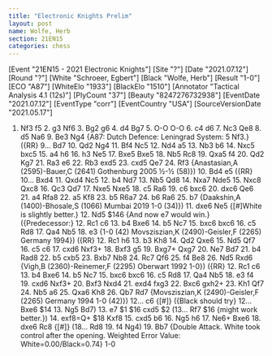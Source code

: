 ```yaml
---
title: "Electronic Knights Prelim"
layout: post
name: Wolfe, Herb
section: 21EN15
categories: chess
---
```


<link rel="stylesheet" type="text/css" href="https://pgn.chessbase.com/CBReplay.css"/>
<script src="https://pgn.chessbase.com/jquery-3.0.0.min.js"></script>
<script src="https://pgn.chessbase.com/cbreplay.js" type="text/javascript"></script>

<div class="cbreplay">
[Event "21EN15 - 2021 Electronic Knights"]
[Site "?"]
[Date "2021.07.12"]
[Round "?"]
[White "Schroeer, Egbert"]
[Black "Wolfe, Herb"]
[Result "1-0"]
[ECO "A87"]
[WhiteElo "1933"]
[BlackElo "1510"]
[Annotator "Tactical Analysis 4.1 (12s)"]
[PlyCount "37"]
[Beauty "8247276732938"]
[EventDate "2021.07.12"]
[EventType "corr"]
[EventCountry "USA"]
[SourceVersionDate "2021.05.17"]

1. Nf3 f5 2. g3 Nf6 3. Bg2 g6 4. d4 Bg7 5. O-O O-O 6. c4 d6 7. Nc3 Qe8 8. d5 Na6 9. Be3 Ng4 {A87: Dutch Defence: Leningrad System: 5 Nf3.} ({RR} 9... Bd7 10. Qd2 Ng4 11. Bf4 Nc5 12. Nd4 a5 13. Nb3 b6 14. Nxc5 bxc5 15. a4 h6 16. h3 Ne5 17. Bxe5 Bxe5 18. Nb5 Rc8 19. Qxa5 f4 20. Qd2 Kg7 21. Ra3 e6 22. Rb3 exd5 23. cxd5 Qe7 24. Rf3 {Anastasian,A (2595)-Bauer,C (2641) Gothenburg 2005 ½-½ (58)}) 10. Bd4 e5 ({RR} 10... Bxd4 11. Qxd4 Nc5 12. b4 Nd7 13. Nb5 Qd8 14. Nxa7 Nde5 15. Nxc8 Qxc8 16. Qc3 Qd7 17. Nxe5 Nxe5 18. c5 Ra6 19. c6 bxc6 20. dxc6 Qe6 21. a4 Rfa8 22. a5 Kf8 23. b5 R6a7 24. b6 Ra6 25. b7 {Daakshin,A (1400)-Bhosale,S (1066) Mumbai 2019 1-0 (34)}) 11. dxe6 Ne5 {[#]White is slightly better.} 12. Nd5 $146 {And now e7 would win.} ({Predecessor:} 12. Rc1 c6 13. b4 Bxe6 14. b5 Nc7 15. bxc6 bxc6 16. c5 Rd8 17. Qa4 Nb5 18. e3 {1-0 (42) Movsziszian,K (2490)-Geisler,F (2265) Germany 1994}) ({RR} 12. Rc1 h6 13. b3 Kh8 14. Qd2 Qxe6 15. Nd5 Qf7 16. c5 c6 17. cxd6 Nxf3+ 18. Bxf3 g5 19. Bxg7+ Qxg7 20. Ne7 Bd7 21. b4 Rad8 22. b5 cxb5 23. Bxb7 Nb8 24. Rc7 Qf6 25. f4 Be8 26. Nd5 Rxd6 {Vigh,B (2360)-Reinemer,F (2295) Oberwart 1992 1-0}) ({RR} 12. Rc1 c6 13. b4 Bxe6 14. b5 Nc7 15. bxc6 bxc6 16. c5 Rd8 17. Qa4 Nb5 18. e3 f4 19. cxd6 Nxf3+ 20. Bxf3 Nxd4 21. exd4 fxg3 22. Bxc6 gxh2+ 23. Kh1 Qf7 24. Nb5 a6 25. Qxa6 Kh8 26. Qb7 Rd7 {Movsziszian,K (2490)-Geisler,F (2265) Germany 1994 1-0 (42)}) 12... c6 {[#]} ({Black should try} 12... Bxe6 $14 13. Ng5 Bd7) 13. e7 $1 $16 cxd5 $2 (13... Rf7 $16 {might work better.}) 14. exf8=Q+ $18 Kxf8 15. cxd5 b6 16. Ng5 h6 17. Ne6+ Bxe6 18. dxe6 Rc8 {[#]} (18... Rd8 19. f4 Ng4) 19. Bb7 {Double Attack. White took control after the opening.  Weighted Error Value: White=0.00/Black=0.74} 1-0
</div>
